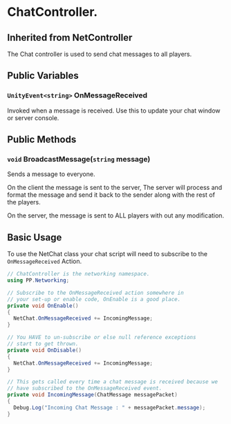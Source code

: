 # ChatController.
## Inherited from NetController

The Chat controller is used to send chat messages to all players.

## Public Variables

### `UnityEvent<string>` OnMessageReceived
Invoked when a message is received. Use this to update your chat window or server console.

## Public Methods

### `void` BroadcastMessage(`string` message)
Sends a message to everyone.

On the client the message is sent to the server, The server will process and format the message and send it back to the sender along with the rest of the players.

On the server, the message is sent to ALL players with out any modification.

## Basic Usage
To use the NetChat class your chat script will need to subscribe to the `OnMessageReceived` Action.
```c#
// ChatController is the networking namespace.
using PP.Networking;

// Subscribe to the OnMessageReceived action somewhere in
// your set-up or enable code, OnEnable is a good place.
private void OnEnable()
{
  NetChat.OnMessageReceived += IncomingMessage;
}

// You HAVE to un-subscribe or else null reference exceptions
// start to get thrown.
private void OnDisable()
{
  NetChat.OnMessageReceived += IncomingMessage;
}

// This gets called every time a chat message is received because we
// have subscribed to the OnMessageReceived event.
private void IncomingMessage(ChatMessage messagePacket)
{
  Debug.Log("Incoming Chat Message : " + messagePacket.message);
}
```